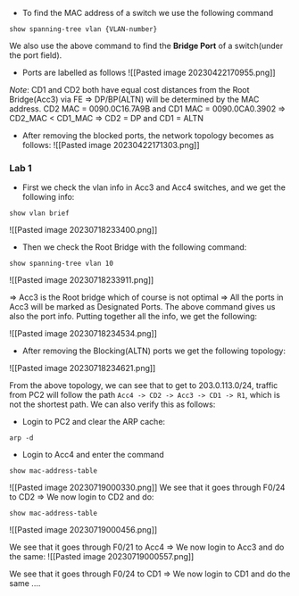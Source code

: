 - To find the MAC address of a switch we use the following command
```
show spanning-tree vlan {VLAN-number}
```

We also use the above command to find the **Bridge Port** of a switch(under the port field).

- Ports are labelled as follows
![[Pasted image 20230422170955.png]]

*Note*: CD1 and CD2 both have equal cost distances from the Root Bridge(Acc3) via FE => DP/BP(ALTN) will be determined by the MAC address. CD2 MAC = 0090.0C16.7A9B  and 
CD1 MAC = 0090.0CA0.3902 => CD2_MAC < CD1_MAC => CD2 = DP and CD1 = ALTN

- After removing the blocked ports, the network topology becomes as follows:
![[Pasted image 20230422171303.png]]



### Lab 1

- First we check the vlan info in Acc3 and Acc4 switches, and we get the following info:
```
show vlan brief
```

![[Pasted image 20230718233400.png]]

- Then we check the Root Bridge with the following command:
```
show spanning-tree vlan 10
```

![[Pasted image 20230718233911.png]]

=> Acc3 is the Root bridge which of course is not optimal => All the ports in Acc3 will be marked as Designated Ports.  The above command gives us also the port info. Putting together all the info, we get the following:

![[Pasted image 20230718234534.png]]

- After removing the Blocking(ALTN) ports we get the following topology:

![[Pasted image 20230718234621.png]]

From the above topology, we can see that to get to 203.0.113.0/24, traffic from PC2 will follow the path `Acc4 -> CD2 -> Acc3 -> CD1 -> R1`, which is not the shortest path. We can also verify this as follows:
- Login to PC2 and clear the ARP cache:
```
arp -d
```

- Login to Acc4 and enter the command
```
show mac-address-table
```

![[Pasted image 20230719000330.png]]
We see that it goes through F0/24 to CD2 => We now login to CD2 and do:
```
show mac-address-table
```

![[Pasted image 20230719000456.png]]

We see that it goes through F0/21 to Acc4 => We now login to Acc3 and do the same:
![[Pasted image 20230719000557.png]]

We see that it goes through F0/24 to CD1 => We now login to CD1 and do the same ....
